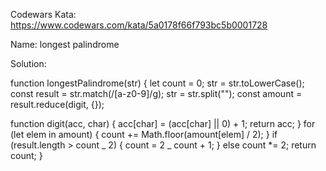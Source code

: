 Codewars Kata: https://www.codewars.com/kata/5a0178f66f793bc5b0001728

Name: longest palindrome

Solution:

function longestPalindrome(str) {
let count = 0;
str = str.toLowerCase();
const result = str.match(/[a-z0-9]/g);
str = str.split("");
const amount = result.reduce(digit, {});

function digit(acc, char) {
acc[char] = (acc[char] || 0) + 1;
return acc;
}
for (let elem in amount) {
count += Math.floor(amount[elem] / 2);
}
if (result.length > count _ 2) {
count = 2 _ count + 1;
} else count \*= 2;
return count;
}
